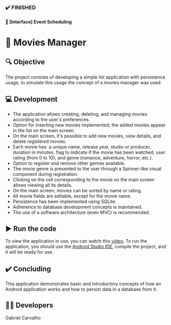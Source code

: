 ### :heavy_check_mark: FINISHED
#### :notebook: [Interface] Event Scheduling
# :movie_camera: Movies Manager

## :mag: Objective
The project consists of developing a simple list application with persistence usage, to simulate this usage the concept of a movies manager was used.

## :computer: Development
- The application allows creating, deleting, and managing movies according to the user's preferences.
- Option for inserting new movies implemented; the added movies appear in the list on the main screen.
- On the main screen, it's possible to add new movies, view details, and delete registered movies.
- Each movie has: a unique name, release year, studio or producer, duration in minutes, flag to indicate if the movie has been watched, user rating (from 0 to 10), and genre (romance, adventure, horror, etc.).
- Option to register and remove other genres available.
- The movie genre is presented to the user through a Spinner-like visual component during registration.
- Clicking on the cell corresponding to the movie on the main screen allows viewing all its details.
- On the main screen, movies can be sorted by name or rating.
- All movie fields are editable, except for the movie name.
- Persistence has been implemented using SQLite.
- Adherence to database development concepts is maintained.
- The use of a software architecture (even MVC) is recommended.

## :arrow_forward: Run the code

To view the application in use, you can watch this [video](https://github.com/bielborgesc/movies-manager/blob/main/Screenrecorder-2022-12-04-07-37-21-445.mp4).
To run the application, you should use the [Android Studio IDE](https://developer.android.com/studio?gad_source=1&gclid=CjwKCAjw88yxBhBWEiwA7cm6pTFQaIsAgby226YJVKV7D4AnrU6O_zPyqlkSYakE_5qzJvO5WJBpphoCDcwQAvD_BwE&gclsrc=aw.ds&hl=pt-br), compile the project, and it will be ready for use.

## :heavy_check_mark: Concluding

This application demonstrates basic and introductory concepts of how an Android application works and how to persist data in a database from it.

## :raising_hand_man: Developers

Gabriel Carvalho
